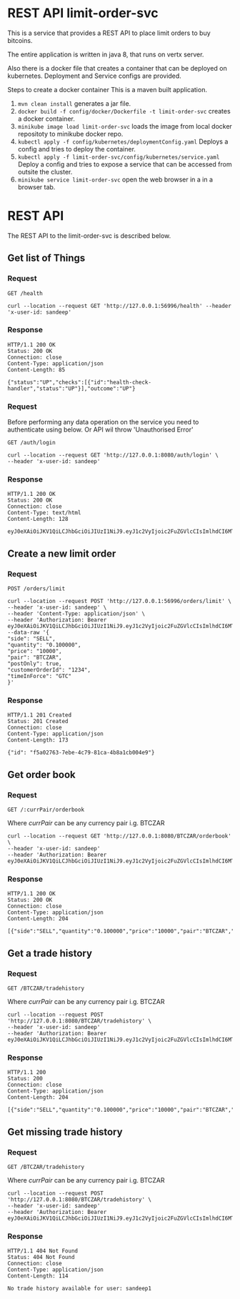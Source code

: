 # REST API limit-order-svc

This is a service that provides a REST API to place
limit orders to buy bitcoins.

The entire application is written in java 8, that runs on vertx server.

Also there is a docker file that creates a container that can be deployed
on kubernetes.
Deployment and Service configs are provided.

Steps to create a docker container
This is a maven built application.
1. `mvn clean install` generates a jar file.
2. `docker build -f config/docker/Dockerfile -t limit-order-svc` creates
a docker container.
3. `minikube image load limit-order-svc` loads the image from local
docker repositoty to minikube docker repo.
4. `kubectl apply -f config/kubernetes/deploymentConfig.yaml`
Deploys a config and tries to deploy the container.
5. `kubectl apply -f limit-order-svc/config/kubernetes/service.yaml`
Deploy a config and tries to expose a service that can be accessed
   from outsite the cluster.
6. `minikube service limit-order-svc` open the web browser in a
in a browser tab.


# REST API

The REST API to the limit-order-svc is described below.

## Get list of Things

### Request

`GET /health`

    curl --location --request GET 'http://127.0.0.1:56996/health' --header 'x-user-id: sandeep'

### Response

    HTTP/1.1 200 OK
    Status: 200 OK
    Connection: close
    Content-Type: application/json
    Content-Length: 85

    {"status":"UP","checks":[{"id":"health-check-handler","status":"UP"}],"outcome":"UP"}

### Request
Before performing any data operation on the service you need to authenticate
using below. Or API wil throw 'Unauthorised Error'

`GET /auth/login`

    curl --location --request GET 'http://127.0.0.1:8080/auth/login' \
    --header 'x-user-id: sandeep'

### Response

    HTTP/1.1 200 OK
    Status: 200 OK
    Connection: close
    Content-Type: text/html
    Content-Length: 128

    eyJ0eXAiOiJKV1QiLCJhbGciOiJIUzI1NiJ9.eyJ1c2VyIjoic2FuZGVlcCIsImlhdCI6MTYyOTc2MjgyOH0._V2fJ7vs0fzAQEToQaEeT8rIxnkWLa8aF_sFA6EKIDE

## Create a new limit order

### Request

`POST /orders/limit`

    curl --location --request POST 'http://127.0.0.1:56996/orders/limit' \
    --header 'x-user-id: sandeep' \
    --header 'Content-Type: application/json' \
    --header 'Authorization: Bearer eyJ0eXAiOiJKV1QiLCJhbGciOiJIUzI1NiJ9.eyJ1c2VyIjoic2FuZGVlcCIsImlhdCI6MTYyOTc2MjgyOH0._V2fJ7vs0fzAQEToQaEeT8rIxnkWLa8aF_sFA6EKIDE'
    --data-raw '{
    "side": "SELL",
    "quantity": "0.100000",
    "price": "10000",
    "pair": "BTCZAR",
    "postOnly": true,
    "customerOrderId": "1234",
    "timeInForce": "GTC"
    }'

### Response

    HTTP/1.1 201 Created
    Status: 201 Created
    Connection: close
    Content-Type: application/json
    Content-Length: 173

    {"id": "f5a02763-7ebe-4c79-81ca-4b8a1cb004e9"}

## Get order book

### Request

`GET /:currPair/orderbook`

Where *currPair* can be any currency pair i.g. BTCZAR

    curl --location --request GET 'http://127.0.0.1:8080/BTCZAR/orderbook' \
    --header 'x-user-id: sandeep'
    --header 'Authorization: Bearer eyJ0eXAiOiJKV1QiLCJhbGciOiJIUzI1NiJ9.eyJ1c2VyIjoic2FuZGVlcCIsImlhdCI6MTYyOTc2MjgyOH0._V2fJ7vs0fzAQEToQaEeT8rIxnkWLa8aF_sFA6EKIDE'

### Response

    HTTP/1.1 200 OK
    Status: 200 OK
    Connection: close
    Content-Type: application/json
    Content-Length: 204

    [{"side":"SELL","quantity":"0.100000","price":"10000","pair":"BTCZAR","postOnly":true,"customerOrderId":"1234","timeInForce":"GTC"}]

## Get a trade history

### Request

`GET /BTCZAR/tradehistory`

Where *currPair* can be any currency pair i.g. BTCZAR

    curl --location --request POST 'http://127.0.0.1:8080/BTCZAR/tradehistory' \
    --header 'x-user-id: sandeep'
    --header 'Authorization: Bearer eyJ0eXAiOiJKV1QiLCJhbGciOiJIUzI1NiJ9.eyJ1c2VyIjoic2FuZGVlcCIsImlhdCI6MTYyOTc2MjgyOH0._V2fJ7vs0fzAQEToQaEeT8rIxnkWLa8aF_sFA6EKIDE'

### Response

    HTTP/1.1 200
    Status: 200
    Connection: close
    Content-Type: application/json
    Content-Length: 204

    [{"side":"SELL","quantity":"0.100000","price":"10000","pair":"BTCZAR","postOnly":true,"customerOrderId":"1234","timeInForce":"GTC"}]

## Get missing trade history

### Request

`GET /BTCZAR/tradehistory`

Where *currPair* can be any currency pair i.g. BTCZAR

    curl --location --request POST 'http://127.0.0.1:8080/BTCZAR/tradehistory' \
    --header 'x-user-id: sandeep'
    --header 'Authorization: Bearer eyJ0eXAiOiJKV1QiLCJhbGciOiJIUzI1NiJ9.eyJ1c2VyIjoic2FuZGVlcCIsImlhdCI6MTYyOTc2MjgyOH0._V2fJ7vs0fzAQEToQaEeT8rIxnkWLa8aF_sFA6EKIDE'

### Response

    HTTP/1.1 404 Not Found
    Status: 404 Not Found
    Connection: close
    Content-Type: application/json
    Content-Length: 114

    No trade history available for user: sandeep1



